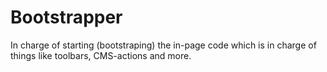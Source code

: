 ﻿
# Bootstrapper

In charge of starting (bootstraping) the in-page code 
which is in charge of things like toolbars, CMS-actions and more. 